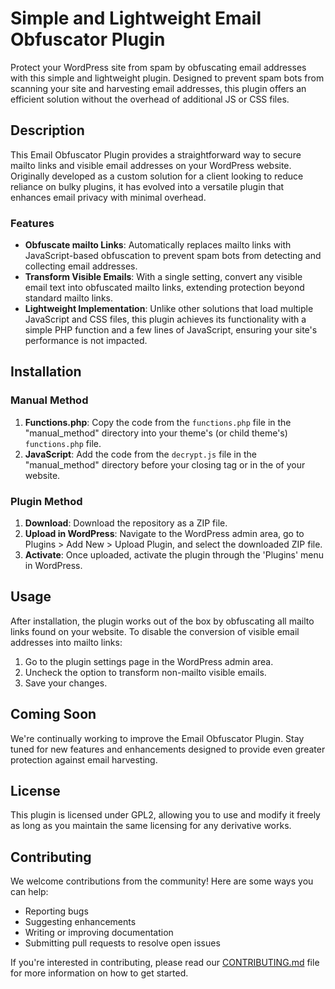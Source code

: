 # Simple and Lightweight Email Obfuscator Plugin

Protect your WordPress site from spam by obfuscating email addresses with this simple and lightweight plugin. Designed to prevent spam bots from scanning your site and harvesting email addresses, this plugin offers an efficient solution without the overhead of additional JS or CSS files.

## Description

This Email Obfuscator Plugin provides a straightforward way to secure mailto links and visible email addresses on your WordPress website. Originally developed as a custom solution for a client looking to reduce reliance on bulky plugins, it has evolved into a versatile plugin that enhances email privacy with minimal overhead.

### Features

- **Obfuscate mailto Links**: Automatically replaces mailto links with JavaScript-based obfuscation to prevent spam bots from detecting and collecting email addresses.
- **Transform Visible Emails**: With a single setting, convert any visible email text into obfuscated mailto links, extending protection beyond standard mailto links.
- **Lightweight Implementation**: Unlike other solutions that load multiple JavaScript and CSS files, this plugin achieves its functionality with a simple PHP function and a few lines of JavaScript, ensuring your site's performance is not impacted.

## Installation

### Manual Method

1. **Functions.php**: Copy the code from the `functions.php` file in the "manual_method" directory into your theme's (or child theme's) `functions.php` file.
2. **JavaScript**: Add the code from the `decrypt.js` file in the "manual_method" directory before your closing </body> tag or in the <head> of your website.

### Plugin Method

1. **Download**: Download the repository as a ZIP file.
2. **Upload in WordPress**: Navigate to the WordPress admin area, go to Plugins > Add New > Upload Plugin, and select the downloaded ZIP file.
3. **Activate**: Once uploaded, activate the plugin through the 'Plugins' menu in WordPress.

## Usage

After installation, the plugin works out of the box by obfuscating all mailto links found on your website. To disable the conversion of visible email addresses into mailto links:

1. Go to the plugin settings page in the WordPress admin area.
2. Uncheck the option to transform non-mailto visible emails.
3. Save your changes.

## Coming Soon

We're continually working to improve the Email Obfuscator Plugin. Stay tuned for new features and enhancements designed to provide even greater protection against email harvesting.

## License

This plugin is licensed under GPL2, allowing you to use and modify it freely as long as you maintain the same licensing for any derivative works.

## Contributing

We welcome contributions from the community! Here are some ways you can help:

- Reporting bugs
- Suggesting enhancements
- Writing or improving documentation
- Submitting pull requests to resolve open issues

If you're interested in contributing, please read our [CONTRIBUTING.md](CONTRIBUTING.md) file for more information on how to get started.
